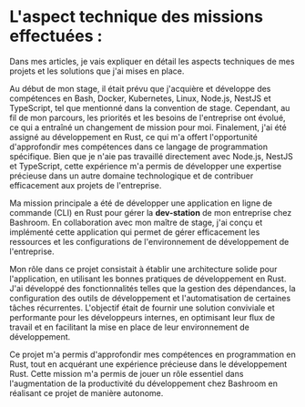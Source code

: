 # L'aspect technique des missions effectuées :

Dans mes articles, je vais expliquer en détail les aspects techniques de mes projets et les solutions que j'ai mises en place.

Au début de mon stage, il était prévu que j'acquière et développe des compétences en Bash, Docker, Kubernetes, Linux, Node.js, NestJS et TypeScript, tel que mentionné dans la convention de stage. Cependant, au fil de mon parcours, les priorités et les besoins de l'entreprise ont évolué, ce qui a entraîné un changement de mission pour moi. Finalement, j'ai été assigné au développement en Rust, ce qui m'a offert l'opportunité d'approfondir mes compétences dans ce langage de programmation spécifique. Bien que je n'aie pas travaillé directement avec Node.js, NestJS et TypeScript, cette expérience m'a permis de développer une expertise précieuse dans un autre domaine technologique et de contribuer efficacement aux projets de l'entreprise.

Ma mission principale a été de développer une application en ligne de commande (CLI) en Rust pour gérer la **dev-station** de mon entreprise chez Bashroom. En collaboration avec mon maître de stage, j'ai conçu et implémenté cette application qui permet de gérer efficacement les ressources et les configurations de l'environnement de développement de l'entreprise.

Mon rôle dans ce projet consistait à établir une architecture solide pour l'application, en utilisant les bonnes pratiques de développement en Rust. J'ai développé des fonctionnalités telles que la gestion des dépendances, la configuration des outils de développement et l'automatisation de certaines tâches récurrentes. L'objectif était de fournir une solution conviviale et performante pour les développeurs internes, en optimisant leur flux de travail et en facilitant la mise en place de leur environnement de développement.

Ce projet m'a permis d'approfondir mes compétences en programmation en Rust, tout en acquérant une expérience précieuse dans le développement Rust. Cette mission m'a permis de jouer un rôle essentiel dans l'augmentation de la productivité du développement chez Bashroom en réalisant ce projet de manière autonome.